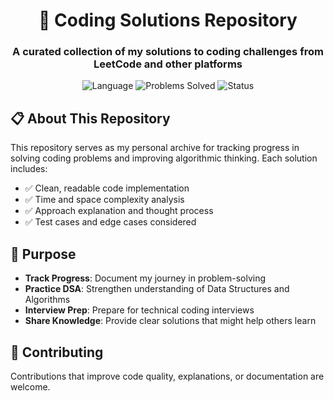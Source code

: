 <h1 align="center">🚀 Coding Solutions Repository</h1>

<h3 align="center">A curated collection of my solutions to coding challenges from LeetCode and other platforms</h3>

<p align="center">
  <img src="https://img.shields.io/badge/Language-Python-blue" alt="Language">
  <img src="https://img.shields.io/badge/Problems-Solved%3A%202-orange" alt="Problems Solved">
  <img src="https://img.shields.io/badge/Status-Active-brightgreen" alt="Status">
</p>

## 📋 About This Repository

This repository serves as my personal archive for tracking progress in solving coding problems and improving algorithmic thinking. Each solution includes:

- ✅ Clean, readable code implementation
- ✅ Time and space complexity analysis
- ✅ Approach explanation and thought process
- ✅ Test cases and edge cases considered

## 🎯 Purpose

- **Track Progress**: Document my journey in problem-solving
- **Practice DSA**: Strengthen understanding of Data Structures and Algorithms
- **Interview Prep**: Prepare for technical coding interviews
- **Share Knowledge**: Provide clear solutions that might help others learn

## 🤝 Contributing

Contributions that improve code quality, explanations, or documentation are welcome.
